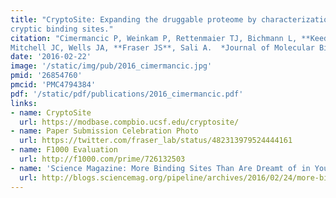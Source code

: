 ```yaml
---
title: "CryptoSite: Expanding the druggable proteome by characterization and prediction of
cryptic binding sites."
citation: "Cimermancic P, Weinkam P, Rettenmaier TJ, Bichmann L, **Keedy DA, Woldeyes RA**, Schneidmann D, Demerdash ONA,
Mitchell JC, Wells JA, **Fraser JS**, Sali A.  *Journal of Molecular Biology*. 2016."
date: '2016-02-22'
image: '/static/img/pub/2016_cimermancic.jpg'
pmid: '26854760'
pmcid: 'PMC4794384'
pdf: '/static/pdf/publications/2016_cimermancic.pdf'
links:
- name: CryptoSite
  url: https://modbase.compbio.ucsf.edu/cryptosite/
- name: Paper Submission Celebration Photo
  url: https://twitter.com/fraser_lab/status/482313979524444161
- name: F1000 Evaluation
  url: http://f1000.com/prime/726132503
- name: 'Science Magazine: More Binding Sites Than Are Dreamt of in Your Philosophy'
  url: http://blogs.sciencemag.org/pipeline/archives/2016/02/24/more-binding-sites-than-are-dreamt-of-in-your-philosophy
---
```

